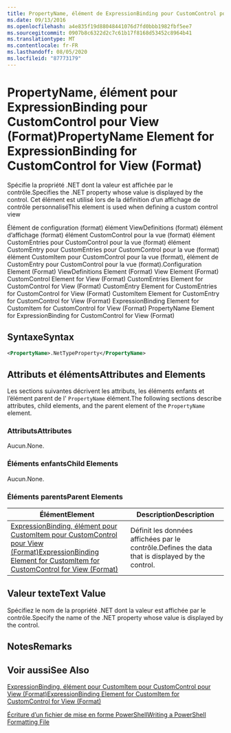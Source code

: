 ```yaml
---
title: PropertyName, élément de ExpressionBinding pour CustomControl pour View (format) | Microsoft Docs
ms.date: 09/13/2016
ms.openlocfilehash: a4e835f19d88048441076d7fd0bbb1982fbf5ee7
ms.sourcegitcommit: 0907b8c6322d2c7c61b17f8168d53452c8964b41
ms.translationtype: MT
ms.contentlocale: fr-FR
ms.lasthandoff: 08/05/2020
ms.locfileid: "87773179"
---
```

# <a name="propertyname-element-for-expressionbinding-for-customcontrol-for-view-format"></a><span data-ttu-id="d30de-102">PropertyName, élément pour ExpressionBinding pour CustomControl pour View (Format)</span><span class="sxs-lookup"><span data-stu-id="d30de-102">PropertyName Element for ExpressionBinding for CustomControl for View (Format)</span></span>

<span data-ttu-id="d30de-103">Spécifie la propriété .NET dont la valeur est affichée par le contrôle.</span><span class="sxs-lookup"><span data-stu-id="d30de-103">Specifies the .NET property whose value is displayed by the control.</span></span> <span data-ttu-id="d30de-104">Cet élément est utilisé lors de la définition d’un affichage de contrôle personnalisé</span><span class="sxs-lookup"><span data-stu-id="d30de-104">This element is used when defining a custom control view</span></span>

<span data-ttu-id="d30de-105">Élément de configuration (format) élément ViewDefinitions (format) élément d’affichage (format) élément CustomControl pour la vue (format) élément CustomEntries pour CustomControl pour la vue (format) élément CustomEntry pour CustomEntries pour CustomControl pour la vue (format) élément CustomItem pour CustomControl pour la vue (format), élément de CustomEntry pour CustomControl pour la vue (format).</span><span class="sxs-lookup"><span data-stu-id="d30de-105">Configuration Element (Format) ViewDefinitions Element (Format) View Element (Format) CustomControl Element for View (Format) CustomEntries Element for CustomControl for View (Format) CustomEntry Element for CustomEntries for CustomControl for View (Format) CustomItem Element for CustomEntry for CustomControl for View (Format) ExpressionBinding Element for CustomItem for CustomControl for View (Format) PropertyName Element for ExpressionBinding for CustomControl for View (Format)</span></span>

## <a name="syntax"></a><span data-ttu-id="d30de-106">Syntaxe</span><span class="sxs-lookup"><span data-stu-id="d30de-106">Syntax</span></span>

```xml
<PropertyName>.NetTypeProperty</PropertyName>
```

## <a name="attributes-and-elements"></a><span data-ttu-id="d30de-107">Attributs et éléments</span><span class="sxs-lookup"><span data-stu-id="d30de-107">Attributes and Elements</span></span>

<span data-ttu-id="d30de-108">Les sections suivantes décrivent les attributs, les éléments enfants et l’élément parent de l' `PropertyName` élément.</span><span class="sxs-lookup"><span data-stu-id="d30de-108">The following sections describe attributes, child elements, and the parent element of the `PropertyName` element.</span></span>

### <a name="attributes"></a><span data-ttu-id="d30de-109">Attributs</span><span class="sxs-lookup"><span data-stu-id="d30de-109">Attributes</span></span>

<span data-ttu-id="d30de-110">Aucun.</span><span class="sxs-lookup"><span data-stu-id="d30de-110">None.</span></span>

### <a name="child-elements"></a><span data-ttu-id="d30de-111">Éléments enfants</span><span class="sxs-lookup"><span data-stu-id="d30de-111">Child Elements</span></span>

<span data-ttu-id="d30de-112">Aucun.</span><span class="sxs-lookup"><span data-stu-id="d30de-112">None.</span></span>

### <a name="parent-elements"></a><span data-ttu-id="d30de-113">Éléments parents</span><span class="sxs-lookup"><span data-stu-id="d30de-113">Parent Elements</span></span>

|<span data-ttu-id="d30de-114">Élément</span><span class="sxs-lookup"><span data-stu-id="d30de-114">Element</span></span>|<span data-ttu-id="d30de-115">Description</span><span class="sxs-lookup"><span data-stu-id="d30de-115">Description</span></span>|
|-------------|-----------------|
|[<span data-ttu-id="d30de-116">ExpressionBinding, élément pour CustomItem pour CustomControl pour View (Format)</span><span class="sxs-lookup"><span data-stu-id="d30de-116">ExpressionBinding Element for CustomItem for CustomControl for View (Format)</span></span>](./expressionbinding-element-for-customitem-for-customcontrol-for-view-format.md)|<span data-ttu-id="d30de-117">Définit les données affichées par le contrôle.</span><span class="sxs-lookup"><span data-stu-id="d30de-117">Defines the data that is displayed by the control.</span></span>|

## <a name="text-value"></a><span data-ttu-id="d30de-118">Valeur texte</span><span class="sxs-lookup"><span data-stu-id="d30de-118">Text Value</span></span>

<span data-ttu-id="d30de-119">Spécifiez le nom de la propriété .NET dont la valeur est affichée par le contrôle.</span><span class="sxs-lookup"><span data-stu-id="d30de-119">Specify the name of the .NET property whose value is displayed by the control.</span></span>

## <a name="remarks"></a><span data-ttu-id="d30de-120">Notes</span><span class="sxs-lookup"><span data-stu-id="d30de-120">Remarks</span></span>

## <a name="see-also"></a><span data-ttu-id="d30de-121">Voir aussi</span><span class="sxs-lookup"><span data-stu-id="d30de-121">See Also</span></span>

[<span data-ttu-id="d30de-122">ExpressionBinding, élément pour CustomItem pour CustomControl pour View (Format)</span><span class="sxs-lookup"><span data-stu-id="d30de-122">ExpressionBinding Element for CustomItem for CustomControl for View (Format)</span></span>](./expressionbinding-element-for-customitem-for-customcontrol-for-view-format.md)

[<span data-ttu-id="d30de-123">Écriture d’un fichier de mise en forme PowerShell</span><span class="sxs-lookup"><span data-stu-id="d30de-123">Writing a PowerShell Formatting File</span></span>](./writing-a-powershell-formatting-file.md)

